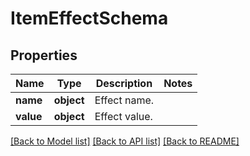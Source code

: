 # ItemEffectSchema

## Properties
Name | Type | Description | Notes
------------ | ------------- | ------------- | -------------
**name** | **object** | Effect name. | 
**value** | **object** | Effect value. | 

[[Back to Model list]](../README.md#documentation-for-models) [[Back to API list]](../README.md#documentation-for-api-endpoints) [[Back to README]](../README.md)


